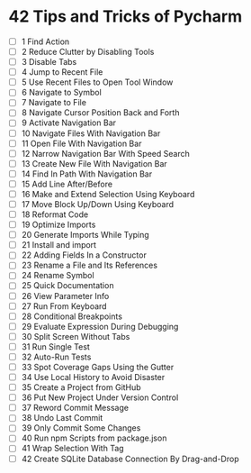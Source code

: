 # 42 Tips and Tricks of Pycharm

- [ ] 1 Find Action
- [ ] 2 Reduce Clutter by Disabling Tools
- [ ] 3 Disable Tabs
- [ ] 4 Jump to Recent File
- [ ] 5 Use Recent Files to Open Tool Window
- [ ] 6 Navigate to Symbol
- [ ] 7 Navigate to File
- [ ] 8 Navigate Cursor Position Back and Forth
- [ ] 9 Activate Navigation Bar
- [ ] 10 Navigate Files With Navigation Bar
- [ ] 11 Open File With Navigation Bar
- [ ] 12 Narrow Navigation Bar With Speed Search
- [ ] 13 Create New File With Navigation Bar
- [ ] 14 Find In Path With Navigation Bar
- [ ] 15 Add Line After/Before
- [ ] 16 Make and Extend Selection Using Keyboard
- [ ] 17 Move Block Up/Down Using Keyboard
- [ ] 18 Reformat Code
- [ ] 19 Optimize Imports
- [ ] 20 Generate Imports While Typing
- [ ] 21 Install and import
- [ ] 22 Adding Fields In a Constructor
- [ ] 23 Rename a File and Its References
- [ ] 24 Rename Symbol
- [ ] 25 Quick Documentation
- [ ] 26 View Parameter Info
- [ ] 27 Run From Keyboard
- [ ] 28 Conditional Breakpoints
- [ ] 29 Evaluate Expression During Debugging
- [ ] 30 Split Screen Without Tabs
- [ ] 31 Run Single Test
- [ ] 32 Auto-Run Tests
- [ ] 33 Spot Coverage Gaps Using the Gutter
- [ ] 34 Use Local History to Avoid Disaster
- [ ] 35 Create a Project from GitHub
- [ ] 36 Put New Project Under Version Control
- [ ] 37 Reword Commit Message
- [ ] 38 Undo Last Commit
- [ ] 39 Only Commit Some Changes
- [ ] 40 Run npm Scripts from package.json
- [ ] 41 Wrap Selection With Tag
- [ ] 42 Create SQLite Database Connection By Drag-and-Drop